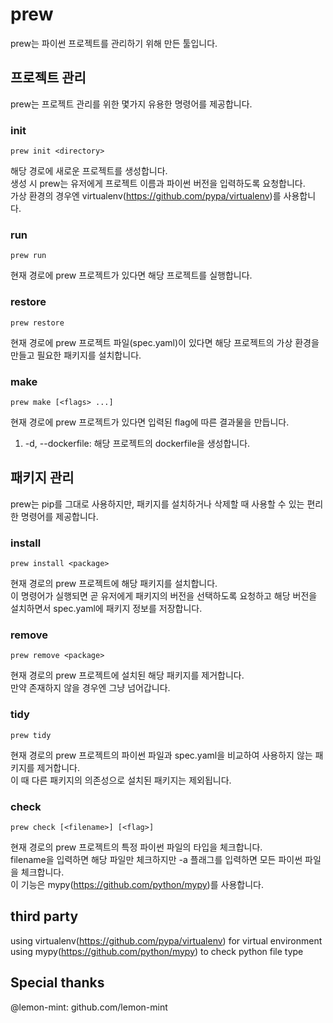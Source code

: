 # prew

prew는 파이썬 프로젝트를 관리하기 위해 만든 툴입니다.

## 프로젝트 관리

prew는 프로젝트 관리를 위한 몇가지 유용한 명령어를 제공합니다.

### init

`prew init <directory>`

해당 경로에 새로운 프로젝트를 생성합니다.  
생성 시 prew는 유저에게 프로젝트 이름과 파이썬 버전을 입력하도록 요청합니다.  
가상 환경의 경우엔 virtualenv(https://github.com/pypa/virtualenv)를 사용합니다.

### run

`prew run`

현재 경로에 prew 프로젝트가 있다면 해당 프로젝트를 실행합니다.

### restore

`prew restore`

현재 경로에 prew 프로젝트 파일(spec.yaml)이 있다면 해당 프로젝트의 가상 환경을 만들고 필요한 패키지를 설치합니다.

### make

`prew make [<flags> ...]`

현재 경로에 prew 프로젝트가 있다면 입력된 flag에 따른 결과물을 만듭니다.  
1. -d, --dockerfile: 해당 프로젝트의 dockerfile을 생성합니다.

## 패키지 관리

prew는 pip를 그대로 사용하지만, 패키지를 설치하거나 삭제할 때 사용할 수 있는 편리한 명령어를 제공합니다.

### install

`prew install <package>`

현재 경로의 prew 프로젝트에 해당 패키지를 설치합니다.  
이 명령어가 실행되면 곧 유저에게 패키지의 버전을 선택하도록 요청하고 해당 버전을 설치하면서 spec.yaml에 패키지 정보를 저장합니다.

### remove

`prew remove <package>`

현재 경로의 prew 프로젝트에 설치된 해당 패키지를 제거합니다.  
만약 존재하지 않을 경우엔 그냥 넘어갑니다.

### tidy

`prew tidy`

현재 경로의 prew 프로젝트의 파이썬 파일과 spec.yaml을 비교하여 사용하지 않는 패키지를 제거합니다.  
이 때 다른 패키지의 의존성으로 설치된 패키지는 제외됩니다.

### check

`prew check [<filename>] [<flag>]`

현재 경로의 prew 프로젝트의 특정 파이썬 파일의 타입을 체크합니다.  
filename을 입력하면 해당 파일만 체크하지만 -a 플래그를 입력하면 모든 파이썬 파일을 체크합니다.  
이 기능은 mypy(https://github.com/python/mypy)를 사용합니다.

## third party

using virtualenv(https://github.com/pypa/virtualenv) for virtual environment  
using mypy(https://github.com/python/mypy) to check python file type

## Special thanks

@lemon-mint: github.com/lemon-mint